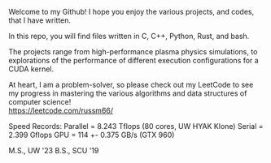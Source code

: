 Welcome to my Github! I hope you enjoy the various projects, and codes, that I have written.

In this repo, you will find files written in C, C++, Python, Rust, and bash.  

The projects range from high-performance plasma physics simulations, to explorations of the performance of different execution configurations for a CUDA kernel.

At heart, I am a problem-solver, so please check out my LeetCode to see my progress in mastering the various algorithms and data structures of computer science!  
https://leetcode.com/russm66/

Speed Records:
Parallel = 8.243 Tflops (80 cores, UW HYAK Klone) 
Serial = 2.399 Gflops
GPU = 114 +- 0.375 GB/s (GTX 960)

M.S., UW '23
B.S., SCU '19
